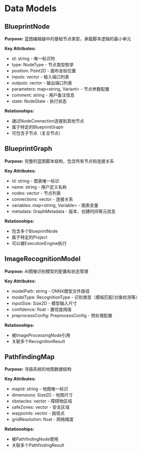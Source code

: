 # Data Models

## BlueprintNode

**Purpose:** 蓝图编辑器中的基础节点类型，承载脚本逻辑的最小单元

**Key Attributes:**
- id: string - 唯一标识符
- type: NodeType - 节点类型枚举
- position: Point2D - 画布坐标位置
- inputs: vector<NodePort> - 输入端口列表
- outputs: vector<NodePort> - 输出端口列表
- parameters: map<string, Variant> - 节点参数配置
- comment: string - 用户备注信息
- state: NodeState - 执行状态

**Relationships:**
- 通过NodeConnection连接到其他节点
- 属于特定的BlueprintGraph
- 可包含子节点（复合节点）

## BlueprintGraph

**Purpose:** 完整的蓝图脚本结构，包含所有节点和连接关系

**Key Attributes:**
- id: string - 图表唯一标识
- name: string - 用户定义名称
- nodes: vector<BlueprintNode> - 节点列表
- connections: vector<NodeConnection> - 连接关系
- variables: map<string, Variable> - 图表变量
- metadata: GraphMetadata - 版本、创建时间等元信息

**Relationships:**
- 包含多个BlueprintNode
- 属于特定的Project
- 可以被ExecutionEngine执行

## ImageRecognitionModel

**Purpose:** AI图像识别模型的配置和状态管理

**Key Attributes:**
- modelPath: string - ONNX模型文件路径
- modelType: RecognitionType - 识别类型（模板匹配/对象检测等）
- inputSize: Size2D - 模型输入尺寸
- confidence: float - 置信度阈值
- preprocessConfig: PreprocessConfig - 预处理配置

**Relationships:**
- 被ImageProcessingNode引用
- 关联多个RecognitionResult

## PathfindingMap

**Purpose:** 寻路系统的地图数据结构

**Key Attributes:**
- mapId: string - 地图唯一标识
- dimensions: Size2D - 地图尺寸
- obstacles: vector<Polygon> - 障碍物区域
- safeZones: vector<Polygon> - 安全区域
- waypoints: vector<Point2D> - 路径点
- gridResolution: float - 网格精度

**Relationships:**
- 被PathfindingNode使用
- 关联多个PathfindingResult
